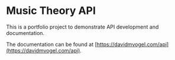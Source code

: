 # Music Theory API

This is a portfolio project to demonstrate API development and documentation.

The documentation can be found at [https://davidmvogel.com/api](https://davidmvogel.com/api).
